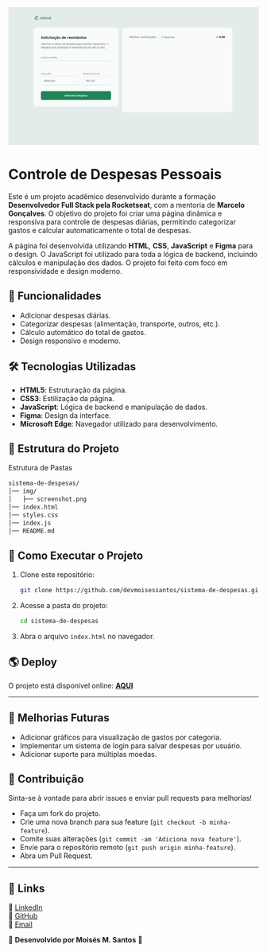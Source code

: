 ![Imagem](./img/screenshot.png)

# Controle de Despesas Pessoais

Este é um projeto acadêmico desenvolvido durante a formação **Desenvolvedor Full Stack pela Rocketseat**, com a mentoria de **Marcelo Gonçalves**. O objetivo do projeto foi criar uma página dinâmica e responsiva para controle de despesas diárias, permitindo categorizar gastos e calcular automaticamente o total de despesas.

A página foi desenvolvida utilizando **HTML**, **CSS**, **JavaScript** e **Figma** para o design. O JavaScript foi utilizado para toda a lógica de backend, incluindo cálculos e manipulação dos dados. O projeto foi feito com foco em responsividade e design moderno.

## 🚀 Funcionalidades

- Adicionar despesas diárias.
- Categorizar despesas (alimentação, transporte, outros, etc.).
- Cálculo automático do total de gastos.
- Design responsivo e moderno.

## 🛠️ Tecnologias Utilizadas

- **HTML5**: Estruturação da página.
- **CSS3**: Estilização da página.
- **JavaScript**: Lógica de backend e manipulação de dados.
- **Figma**: Design da interface.
- **Microsoft Edge**: Navegador utilizado para desenvolvimento.

## 📂 Estrutura do Projeto

Estrutura de Pastas

```plaintext
sistema-de-despesas/
│── img/
│   ├── screenshot.png
│── index.html
│── styles.css
│── index.js
│── README.md
```

## 🔧 Como Executar o Projeto

1. Clone este repositório:

   ```bash
   git clone https://github.com/devmoisessantos/sistema-de-despesas.git
   ```

2. Acesse a pasta do projeto:

   ```bash
   cd sistema-de-despesas
   ```

3. Abra o arquivo `index.html` no navegador.

## 🌎 Deploy

O projeto está disponível online: **[AQUI](https://sistema-de-despesas.vercel.app/)**

---

## 📌 Melhorias Futuras

- Adicionar gráficos para visualização de gastos por categoria.
- Implementar um sistema de login para salvar despesas por usuário.
- Adicionar suporte para múltiplas moedas.

## 🤝 Contribuição

Sinta-se à vontade para abrir issues e enviar pull requests para melhorias!

- Faça um fork do projeto.
- Crie uma nova branch para sua feature (`git checkout -b minha-feature`).
- Comite suas alterações (`git commit -am 'Adiciona nova feature'`).
- Envie para o repositório remoto (`git push origin minha-feature`).
- Abra um Pull Request.

---

## 🔗 Links

🔗 [LinkedIn](https://www.linkedin.com/in/devmoises-santos)  
🐙 [GitHub](https://github.com/devmoisessantos)  
📧 [Email](mailto:devmoisessantos@gmail.com)

📌 **Desenvolvido por Moisés M. Santos** 🚀
